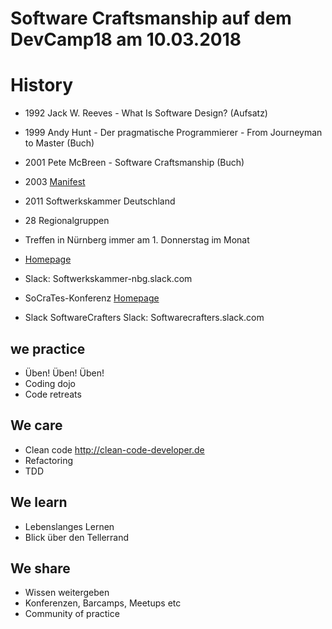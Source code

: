 Software Craftsmanship auf dem DevCamp18 am 10.03.2018
======================================================

# History

* 1992 Jack W. Reeves - What Is Software Design?  (Aufsatz)
* 1999 Andy Hunt - Der pragmatische Programmierer - From Journeyman to Master (Buch)
* 2001 Pete McBreen - Software Craftsmanship (Buch)
* 2003 [Manifest](http://manifesto.softwarecraftsmanship.org)
* 2011 Softwerkskammer Deutschland 
 * 28 Regionalgruppen
 * Treffen in Nürnberg immer am 1. Donnerstag im Monat
 * [Homepage](https://www.softwerkskammer.org/groups/)
 * Slack: Softwerkskammer-nbg.slack.com


* SoCraTes-Konferenz
[Homepage](https://www.socrates-conference.de)

* Slack SoftwareCrafters
Slack: Softwarecrafters.slack.com


## we practice
* Üben! Üben! Üben!
* Coding dojo 
* Code retreats 

## We care
* Clean code 
http://clean-code-developer.de
* Refactoring
* TDD

## We learn
* Lebenslanges Lernen
* Blick über den Tellerrand 

## We share 
* Wissen weitergeben
* Konferenzen, Barcamps, Meetups etc
* Community of practice
